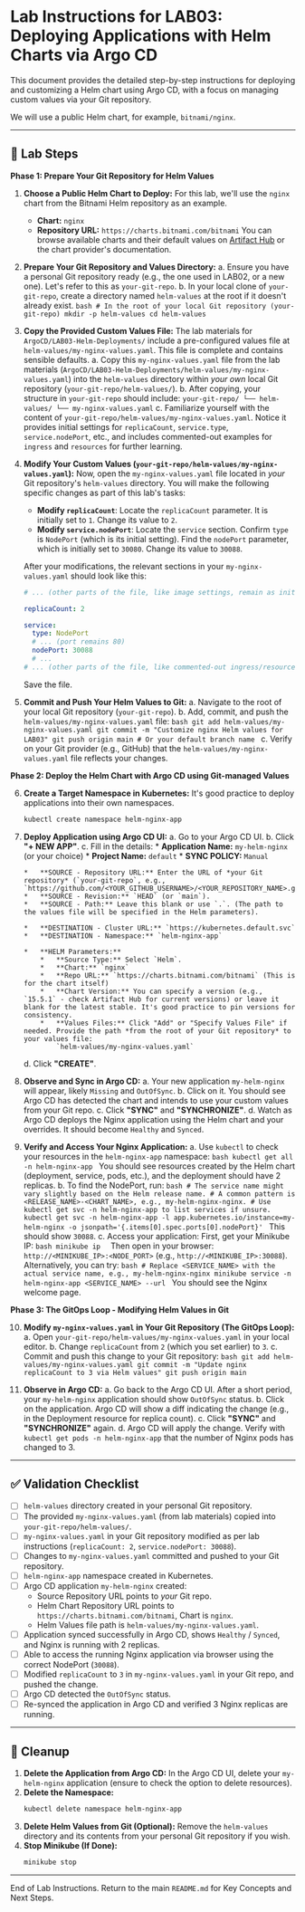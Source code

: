 # Lab Instructions for LAB03: Deploying Applications with Helm Charts via Argo CD

This document provides the detailed step-by-step instructions for deploying and customizing a Helm chart using Argo CD, with a focus on managing custom values via your Git repository.

We will use a public Helm chart, for example, `bitnami/nginx`.

---

## 🚀 Lab Steps

**Phase 1: Prepare Your Git Repository for Helm Values**

1.  **Choose a Public Helm Chart to Deploy:**
    For this lab, we'll use the `nginx` chart from the Bitnami Helm repository as an example.
    *   **Chart:** `nginx`
    *   **Repository URL:** `https://charts.bitnami.com/bitnami`
    You can browse available charts and their default values on [Artifact Hub](https://artifacthub.io/) or the chart provider's documentation.

2.  **Prepare Your Git Repository and Values Directory:**
    a.  Ensure you have a personal Git repository ready (e.g., the one used in LAB02, or a new one). Let's refer to this as `your-git-repo`.
    b.  In your local clone of `your-git-repo`, create a directory named `helm-values` at the root if it doesn't already exist.
        ```bash
        # In the root of your local Git repository (your-git-repo)
        mkdir -p helm-values
        cd helm-values
        ```

3.  **Copy the Provided Custom Values File:**
    The lab materials for `ArgoCD/LAB03-Helm-Deployments/` include a pre-configured values file at `helm-values/my-nginx-values.yaml`. This file is complete and contains sensible defaults.
    a.  Copy this `my-nginx-values.yaml` file from the lab materials (`ArgoCD/LAB03-Helm-Deployments/helm-values/my-nginx-values.yaml`) into the `helm-values` directory within *your own* local Git repository (`your-git-repo/helm-values/`).
    b.  After copying, your structure in `your-git-repo` should include:
        ```
        your-git-repo/
        └── helm-values/
            └── my-nginx-values.yaml
        ```
    c.  Familiarize yourself with the content of `your-git-repo/helm-values/my-nginx-values.yaml`. Notice it provides initial settings for `replicaCount`, `service.type`, `service.nodePort`, etc., and includes commented-out examples for `ingress` and `resources` for further learning.

4.  **Modify Your Custom Values (`your-git-repo/helm-values/my-nginx-values.yaml`):**
    Now, open the `my-nginx-values.yaml` file located in *your* Git repository's `helm-values` directory. You will make the following specific changes as part of this lab's tasks:
    *   **Modify `replicaCount`**:
        Locate the `replicaCount` parameter. It is initially set to `1`. Change its value to `2`.
    *   **Modify `service.nodePort`**:
        Locate the `service` section. Confirm `type` is `NodePort` (which is its initial setting).
        Find the `nodePort` parameter, which is initially set to `30080`. Change its value to `30088`.

    After your modifications, the relevant sections in your `my-nginx-values.yaml` should look like this:
    ```yaml
    # ... (other parts of the file, like image settings, remain as initially provided) ...

    replicaCount: 2

    service:
      type: NodePort
      # ... (port remains 80)
      nodePort: 30088
      # ...
    # ... (other parts of the file, like commented-out ingress/resources, remain) ...
    ```
    Save the file.

5.  **Commit and Push Your Helm Values to Git:**
    a.  Navigate to the root of your local Git repository (`your-git-repo`).
    b.  Add, commit, and push the `helm-values/my-nginx-values.yaml` file:
        ```bash
        git add helm-values/my-nginx-values.yaml
        git commit -m "Customize nginx Helm values for LAB03"
        git push origin main # Or your default branch name
        ```
    c.  Verify on your Git provider (e.g., GitHub) that the `helm-values/my-nginx-values.yaml` file reflects your changes.

**Phase 2: Deploy the Helm Chart with Argo CD using Git-managed Values**

6.  **Create a Target Namespace in Kubernetes:**
    It's good practice to deploy applications into their own namespaces.
    ```bash
    kubectl create namespace helm-nginx-app
    ```

7.  **Deploy Application using Argo CD UI:**
    a.  Go to your Argo CD UI.
    b.  Click **"+ NEW APP"**.
    c.  Fill in the details:
        *   **Application Name:** `my-helm-nginx` (or your choice)
        *   **Project Name:** `default`
        *   **SYNC POLICY:** `Manual`

        *   **SOURCE - Repository URL:** Enter the URL of *your Git repository* (`your-git-repo`, e.g., `https://github.com/<YOUR_GITHUB_USERNAME>/<YOUR_REPOSITORY_NAME>.git`).
        *   **SOURCE - Revision:** `HEAD` (or `main`).
        *   **SOURCE - Path:** Leave this blank or use `.`. (The path to the values file will be specified in the Helm parameters).

        *   **DESTINATION - Cluster URL:** `https://kubernetes.default.svc`
        *   **DESTINATION - Namespace:** `helm-nginx-app`

        *   **HELM Parameters:**
            *   **Source Type:** Select `Helm`.
            *   **Chart:** `nginx`
            *   **Repo URL:** `https://charts.bitnami.com/bitnami` (This is for the chart itself)
            *   **Chart Version:** You can specify a version (e.g., `15.5.1` - check Artifact Hub for current versions) or leave it blank for the latest stable. It's good practice to pin versions for consistency.
            *   **Values Files:** Click "Add" or "Specify Values File" if needed. Provide the path *from the root of your Git repository* to your values file:
                `helm-values/my-nginx-values.yaml`

    d.  Click **"CREATE"**.

8.  **Observe and Sync in Argo CD:**
    a.  Your new application `my-helm-nginx` will appear, likely `Missing` and `OutOfSync`.
    b.  Click on it. You should see Argo CD has detected the chart and intends to use your custom values from your Git repo.
    c.  Click **"SYNC"** and **"SYNCHRONIZE"**.
    d.  Watch as Argo CD deploys the Nginx application using the Helm chart and your overrides. It should become `Healthy` and `Synced`.

9.  **Verify and Access Your Nginx Application:**
    a.  Use `kubectl` to check your resources in the `helm-nginx-app` namespace:
        ```bash
        kubectl get all -n helm-nginx-app
        ```
        You should see resources created by the Helm chart (deployment, service, pods, etc.), and the deployment should have 2 replicas.
    b.  To find the NodePort, run:
        ```bash
        # The service name might vary slightly based on the Helm release name.
        # A common pattern is <RELEASE_NAME>-<CHART_NAME>, e.g., my-helm-nginx-nginx.
        # Use kubectl get svc -n helm-nginx-app to list services if unsure.
        kubectl get svc -n helm-nginx-app -l app.kubernetes.io/instance=my-helm-nginx -o jsonpath='{.items[0].spec.ports[0].nodePort}'
        ```
        This should show `30088`.
    c.  Access your application:
        First, get your Minikube IP:
        ```bash
        minikube ip 
        ```
        Then open in your browser: `http://<MINIKUBE_IP>:<NODE_PORT>` (e.g., `http://<MINIKUBE_IP>:30088`).
        Alternatively, you can try:
        ```bash
        # Replace <SERVICE_NAME> with the actual service name, e.g., my-helm-nginx-nginx
        minikube service -n helm-nginx-app <SERVICE_NAME> --url
        ```
        You should see the Nginx welcome page.

**Phase 3: The GitOps Loop - Modifying Helm Values in Git**

10. **Modify `my-nginx-values.yaml` in Your Git Repository (The GitOps Loop):**
    a.  Open `your-git-repo/helm-values/my-nginx-values.yaml` in your local editor.
    b.  Change `replicaCount` from `2` (which you set earlier) to `3`.
    c.  Commit and push this change to your Git repository:
        ```bash
        git add helm-values/my-nginx-values.yaml
        git commit -m "Update nginx replicaCount to 3 via Helm values"
        git push origin main
        ```

11. **Observe in Argo CD:**
    a.  Go back to the Argo CD UI. After a short period, your `my-helm-nginx` application should show `OutOfSync` status.
    b.  Click on the application. Argo CD will show a diff indicating the change (e.g., in the Deployment resource for replica count).
    c.  Click **"SYNC"** and **"SYNCHRONIZE"** again.
    d.  Argo CD will apply the change. Verify with `kubectl get pods -n helm-nginx-app` that the number of Nginx pods has changed to 3.

---

## ✅ Validation Checklist

- [ ] `helm-values` directory created in your personal Git repository.
- [ ] The provided `my-nginx-values.yaml` (from lab materials) copied into `your-git-repo/helm-values/`.
- [ ] `my-nginx-values.yaml` in your Git repository modified as per lab instructions (`replicaCount: 2`, `service.nodePort: 30088`).
- [ ] Changes to `my-nginx-values.yaml` committed and pushed to your Git repository.
- [ ] `helm-nginx-app` namespace created in Kubernetes.
- [ ] Argo CD application `my-helm-nginx` created:
    -   Source Repository URL points to *your* Git repo.
    -   Helm Chart Repository URL points to `https://charts.bitnami.com/bitnami`, Chart is `nginx`.
    -   Helm Values file path is `helm-values/my-nginx-values.yaml`.
- [ ] Application synced successfully in Argo CD, shows `Healthy` / `Synced`, and Nginx is running with 2 replicas.
- [ ] Able to access the running Nginx application via browser using the correct NodePort (`30088`).
- [ ] Modified `replicaCount` to `3` in `my-nginx-values.yaml` in your Git repo, and pushed the change.
- [ ] Argo CD detected the `OutOfSync` status.
- [ ] Re-synced the application in Argo CD and verified 3 Nginx replicas are running.

---

## 🧹 Cleanup

1.  **Delete the Application from Argo CD:**
    In the Argo CD UI, delete your `my-helm-nginx` application (ensure to check the option to delete resources).
2.  **Delete the Namespace:**
    ```bash
    kubectl delete namespace helm-nginx-app
    ```
3.  **Delete Helm Values from Git (Optional):**
    Remove the `helm-values` directory and its contents from your personal Git repository if you wish.
4.  **Stop Minikube (If Done):**
    ```bash
    minikube stop
    ```

---

End of Lab Instructions. Return to the main `README.md` for Key Concepts and Next Steps. 